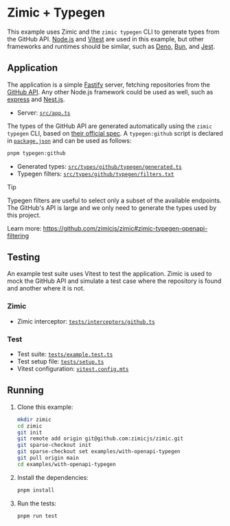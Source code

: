 <h1>
  Zimic + Typegen
</h2>

This example uses Zimic and the `zimic typegen` CLI to generate types from the GitHub API. [Node.js](https://nodejs.org)
and [Vitest](https://vitest.dev) are used in this example, but other frameworks and runtimes should be similar, such as
[Deno](https://deno.com), [Bun](https://bun.sh), and [Jest](https://jestjs.io).

## Application

The application is a simple [Fastify](https://fastify.dev) server, fetching repositories from the
[GitHub API](https://docs.github.com/en/rest). Any other Node.js framework could be used as well, such as
[express](https://expressjs.com) and [Nest.js](https://nestjs.com).

- Server: [`src/app.ts`](./src/app.ts)

The types of the GitHub API are generated automatically using the `zimic typegen` CLI, based on
[their official spec](https://github.com/github/rest-api-description/tree/main/descriptions-next/api.github.com). A
`typegen:github` script is declared in [`package.json`](./package.json) and can be used as follows:

```bash
pnpm typegen:github
```

- Generated types: [`src/types/github/typegen/generated.ts`](./src/types/github/typegen/generated.ts)
- Typegen filters: [`src/types/github/typegen/filters.txt`](./src/types/github/typegen/filters.txt)

> [!TIP]
>
> Typegen filters are useful to select only a subset of the available endpoints. The GitHub's API is large and we only
> need to generate the types used by this project.
>
> Learn more: https://github.com/zimicjs/zimic#zimic-typegen-openapi-filtering

## Testing

An example test suite uses Vitest to test the application. Zimic is used to mock the GitHub API and simulate a test case
where the repository is found and another where it is not.

### Zimic

- Zimic interceptor: [`tests/interceptors/github.ts`](./tests/interceptors/github.ts)

### Test

- Test suite: [`tests/example.test.ts`](./tests/example.test.ts)
- Test setup file: [`tests/setup.ts`](./tests/setup.ts)
- Vitest configuration: [`vitest.config.mts`](./vitest.config.mts)

## Running

1. Clone this example:

   ```bash
   mkdir zimic
   cd zimic
   git init
   git remote add origin git@github.com:zimicjs/zimic.git
   git sparse-checkout init
   git sparse-checkout set examples/with-openapi-typegen
   git pull origin main
   cd examples/with-openapi-typegen
   ```

2. Install the dependencies:

   ```bash
   pnpm install
   ```

3. Run the tests:

   ```bash
   pnpm run test
   ```
